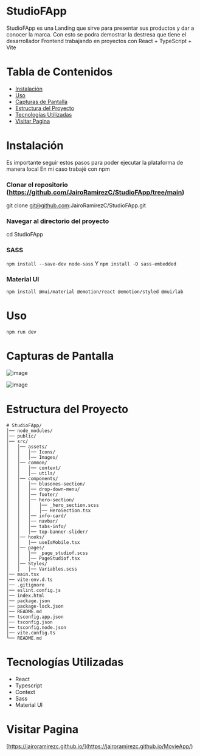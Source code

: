 # StudioFApp
StudioFApp es una Landing que sirve para presentar sus productos y dar a conocer la marca. Con esto se podra demostrar la destresa que tiene el desarrollador Frontend trabajando en proyectos con React + TypeScript + Vite

# Tabla de Contenidos
- [Instalación](#instalación)
- [Uso](#uso)
- [Capturas de Pantalla](#capturas-de-pantalla)
- [Estructura del Proyecto](#estructura-del-proyecto)
- [Tecnologías Utilizadas](#tecnologías-utilizadas)
- [Visitar Pagina](#visitar-pagina)


# Instalación
Es importante seguir estos pasos para poder ejecutar la plataforma de manera local
En mi caso trabajé con npm

### Clonar el repositorio (https://github.com/JairoRamirezC/StudioFApp/tree/main)
git clone git@github.com:JairoRamirezC/StudioFApp.git

### Navegar al directorio del proyecto
cd StudioFApp

### SASS
```npm install --save-dev node-sass``` Y ```npm install -D sass-embedded```

### Material UI
```npm install @mui/material @emotion/react @emotion/styled @mui/lab```


# Uso
```npm run dev```

# Capturas de Pantalla
![image](https://github.com/user-attachments/assets/cbc126ea-28a0-4eb0-a685-08c4cef8b40f)

![image](https://github.com/user-attachments/assets/7f1f3ce8-b32d-4b1b-afd8-c1c818f97a1e)

# Estructura del Proyecto
```plaintext
# StudioFApp/
│── node_modules/
│── public/
│── src/
│   │── assets/
│   │   │── Icons/
│   │   │── Images/
│   │── common/
│   │   │── context/
│   │   │── utils/
│   │── components/
│   │   │── blusones-section/
│   │   │── drop-down-menu/
│   │   │── footer/
│   │   │── hero-section/
│   │   │   │── _hero_section.scss
│   │   │   │── HeroSection.tsx
│   │   │── info-card/
│   │   │── navbar/
│   │   │── tabs-info/
│   │   │── top-banner-slider/
│   │── hooks/
│   │   │── useIsMobile.tsx
│   │── pages/
│   │   │── _page_studiof.scss
│   │   │── PageStudiof.tsx
│   │── Styles/
│   │   │── Variables.scss
│── main.tsx
│── vite-env.d.ts
│── .gitignore
│── eslint.config.js
│── index.html
│── package.json
│── package-lock.json
│── README.md
│── tsconfig.app.json
│── tsconfig.json
│── tsconfig.node.json
│── vite.config.ts
└── README.md
```
# Tecnologías Utilizadas
- React
- Typescript
- Context
- Sass
- Material UI

# Visitar Pagina
[https://jairoramirezc.github.io/](https://jairoramirezc.github.io/MovieApp/)
